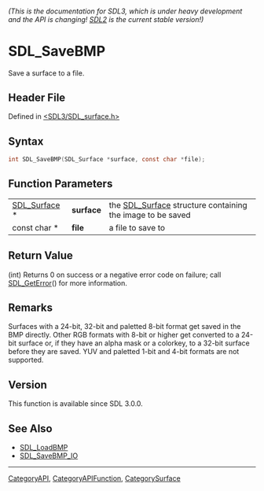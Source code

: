 ###### (This is the documentation for SDL3, which is under heavy development and the API is changing! [SDL2](https://wiki.libsdl.org/SDL2/) is the current stable version!)
# SDL_SaveBMP

Save a surface to a file.

## Header File

Defined in [<SDL3/SDL_surface.h>](https://github.com/libsdl-org/SDL/blob/main/include/SDL3/SDL_surface.h)

## Syntax

```c
int SDL_SaveBMP(SDL_Surface *surface, const char *file);
```

## Function Parameters

|                              |             |                                                                           |
| ---------------------------- | ----------- | ------------------------------------------------------------------------- |
| [SDL_Surface](SDL_Surface) * | **surface** | the [SDL_Surface](SDL_Surface) structure containing the image to be saved |
| const char *                 | **file**    | a file to save to                                                         |

## Return Value

(int) Returns 0 on success or a negative error code on failure; call
[SDL_GetError](SDL_GetError)() for more information.

## Remarks

Surfaces with a 24-bit, 32-bit and paletted 8-bit format get saved in the
BMP directly. Other RGB formats with 8-bit or higher get converted to a
24-bit surface or, if they have an alpha mask or a colorkey, to a 32-bit
surface before they are saved. YUV and paletted 1-bit and 4-bit formats are
not supported.

## Version

This function is available since SDL 3.0.0.

## See Also

- [SDL_LoadBMP](SDL_LoadBMP)
- [SDL_SaveBMP_IO](SDL_SaveBMP_IO)

----
[CategoryAPI](CategoryAPI), [CategoryAPIFunction](CategoryAPIFunction), [CategorySurface](CategorySurface)

